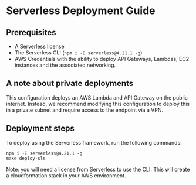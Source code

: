 # Serverless Deployment Guide

## Prerequisites

- A Serverless license
- The Serverless CLI (`npm i -E serverless@4.21.1 -g`)
- AWS Credentials with the ability to deploy API Gateways, Lambdas, EC2 instances and the associated networking.


## A note about private deployments

This configuration deploys an AWS Lambda and API Gateway on the public internet. Instead, we recommend modifying this configuration to deploy this in a private subnet and require access to the endpoint via a VPN.

## Deployment steps

To deploy using the Serverless framework, run the following commands:
```
npm i -E serverless@4.21.1 -g
make deploy-sls
```

Note: you will need a license from Serverless to use the CLI. This will create a cloudformation stack in your AWS environment.
